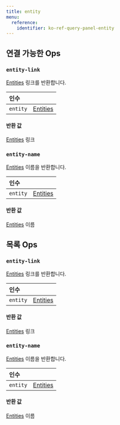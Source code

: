 ```yaml
---
title: entity
menu:
  reference:
    identifier: ko-ref-query-panel-entity
---
```


## 연결 가능한 Ops
<h3 id="entity-link"><code>entity-link</code></h3>

[Entities](entity.md) 링크를 반환합니다.

| 인수 |  |
| :--- | :--- |
| `entity` | [Entities](entity.md) |

#### 반환 값
[Entities](entity.md) 링크

<h3 id="entity-name"><code>entity-name</code></h3>

[Entities](entity.md) 이름을 반환합니다.

| 인수 |  |
| :--- | :--- |
| `entity` | [Entities](entity.md) |

#### 반환 값
[Entities](entity.md) 이름


## 목록 Ops
<h3 id="entity-link"><code>entity-link</code></h3>

[Entities](entity.md) 링크를 반환합니다.

| 인수 |  |
| :--- | :--- |
| `entity` | [Entities](entity.md) |

#### 반환 값
[Entities](entity.md) 링크

<h3 id="entity-name"><code>entity-name</code></h3>

[Entities](entity.md) 이름을 반환합니다.

| 인수 |  |
| :--- | :--- |
| `entity` | [Entities](entity.md) |

#### 반환 값
[Entities](entity.md) 이름
